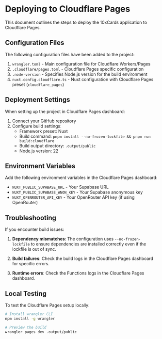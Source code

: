# Deploying to Cloudflare Pages

This document outlines the steps to deploy the 10xCards application to Cloudflare Pages.

## Configuration Files

The following configuration files have been added to the project:

1. `wrangler.toml` - Main configuration file for Cloudflare Workers/Pages
2. `.cloudflare/pages.toml` - Cloudflare Pages specific configuration
3. `.node-version` - Specifies Node.js version for the build environment
4. `nuxt.config.cloudflare.ts` - Nuxt configuration with Cloudflare Pages preset (`cloudflare_pages`)

## Deployment Settings

When setting up the project in Cloudflare Pages dashboard:

1. Connect your GitHub repository
2. Configure build settings:
   - Framework preset: Nuxt
   - Build command: `pnpm install --no-frozen-lockfile && pnpm run build:cloudflare`
   - Build output directory: `.output/public`
   - Node.js version: 22

## Environment Variables

Add the following environment variables in the Cloudflare Pages dashboard:

- `NUXT_PUBLIC_SUPABASE_URL` - Your Supabase URL
- `NUXT_PUBLIC_SUPABASE_ANON_KEY` - Your Supabase anonymous key
- `NUXT_OPENROUTER_API_KEY` - Your OpenRouter API key (if using OpenRouter)

## Troubleshooting

If you encounter build issues:

1. **Dependency mismatches**: The configuration uses `--no-frozen-lockfile` to ensure dependencies are installed correctly even if the lockfile is out of sync.

2. **Build failures**: Check the build logs in the Cloudflare Pages dashboard for specific errors.

3. **Runtime errors**: Check the Functions logs in the Cloudflare Pages dashboard.

## Local Testing

To test the Cloudflare Pages setup locally:

```bash
# Install wrangler CLI
npm install -g wrangler

# Preview the build
wrangler pages dev .output/public
```
